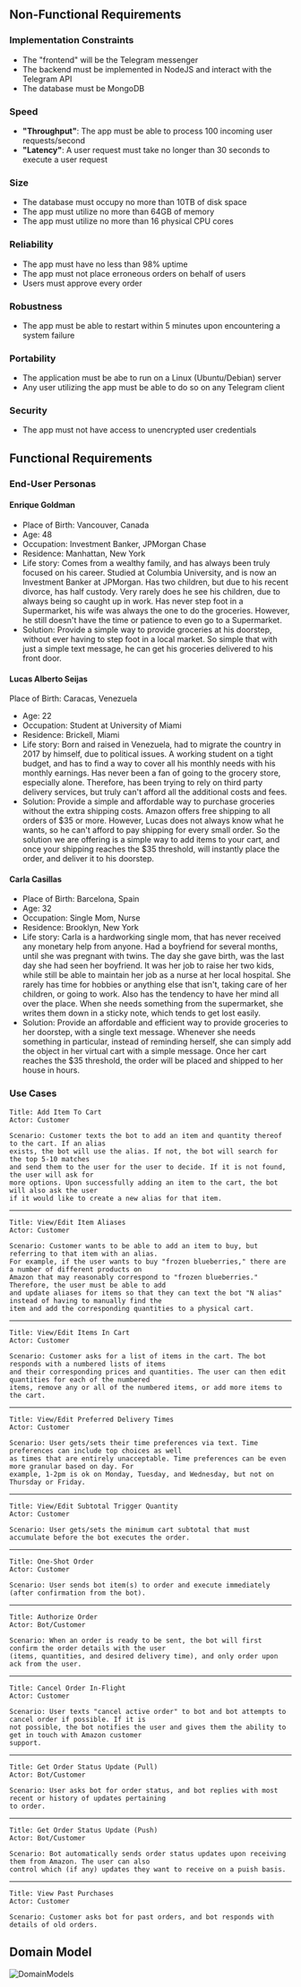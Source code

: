 ## Non-Functional Requirements

### Implementation Constraints
 - The "frontend" will be the Telegram messenger
 - The backend must be implemented in NodeJS and interact with the Telegram API
 - The database must be MongoDB

### Speed 
 - **"Throughput"**: The app must be able to process 100 incoming user requests/second
 - **"Latency"**: A user request must take no longer than 30 seconds to execute a user request
 
### Size 
 - The database must occupy no more than 10TB of disk space
 - The app must utilize no more than 64GB of memory
 - The app must utilize no more than 16 physical CPU cores

### Reliability 
 - The app must have no less than 98% uptime
 - The app must not place erroneous orders on behalf of users
 - Users must approve every order
 
### Robustness
 - The app must be able to restart within 5 minutes upon encountering a system failure

### Portability
 - The application must be abe to run on a Linux (Ubuntu/Debian) server
 - Any user utilizing the app must be able to do so on any Telegram client

### Security
 - The app must not have access to unencrypted user credentials

## Functional Requirements

### End-User Personas

#### Enrique Goldman
- Place of Birth: Vancouver, Canada
- Age: 48
- Occupation: Investment Banker, JPMorgan Chase
- Residence: Manhattan, New York
- Life story: Comes from a wealthy family, and has always been truly focused on his career. Studied at Columbia University, and is now an Investment Banker at JPMorgan. Has two children, but due to his recent divorce, has half custody. Very rarely does he see his children, due to always being so caught up in work. Has never step foot in a Supermarket, his wife was always the one to do the groceries. However, he still doesn't have the time or patience to even go to a Supermarket.
- Solution: Provide a simple way to provide groceries at his doorstep, without ever having to step foot in a local market. So simple that with just a simple text message, he can get his groceries delivered to his front door. 

#### Lucas Alberto Seijas
Place of Birth: Caracas, Venezuela
- Age: 22
- Occupation: Student at University of Miami
- Residence: Brickell, Miami
- Life story: Born and raised in Venezuela, had to migrate the country in 2017 by himself, due to political issues. A working student on a tight budget, and has to find a way to cover all his monthly needs with his monthly earnings. Has never been a fan of going to the grocery store, especially alone. Therefore, has been trying to rely on third party delivery services, but truly can't afford all the additional costs and fees. 
- Solution: Provide a simple and affordable way to purchase groceries without the extra shipping costs. Amazon offers free shipping to all orders of $35 or more. However, Lucas does not always know what he wants, so he can't afford to pay shipping for every small order. So the solution we are offering is a simple way to add items to your cart, and once your shipping reaches the $35 threshold, will instantly place the order, and deliver it to his doorstep. 

#### Carla Casillas
- Place of Birth: Barcelona, Spain
- Age: 32
- Occupation: Single Mom, Nurse
- Residence: Brooklyn, New York
- Life story: Carla is a hardworking single mom, that has never received any monetary help from anyone. Had a boyfriend for several months, until she was pregnant with twins. The day she gave birth, was the last day she had seen her boyfriend. It was her job to raise her two kids, while still be able to maintain her job as a nurse at her local hospital. She rarely has time for hobbies or anything else that isn't, taking care of her children, or going to work. Also has the tendency to have her mind all over the place. When she needs something from the supermarket, she writes them down in a sticky note, which tends to get lost easily.
- Solution: Provide an affordable and efficient way to provide groceries to her doorstep, with a single text message. Whenever she needs something in particular, instead of reminding herself, she can simply add the object in her virtual cart with a simple message. Once her cart reaches the $35 threshold, the order will be placed and shipped to her house in hours. 


### Use Cases

```
Title: Add Item To Cart
Actor: Customer
	
Scenario: Customer texts the bot to add an item and quantity thereof to the cart. If an alias
exists, the bot will use the alias. If not, the bot will search for the top 5-10 matches
and send them to the user for the user to decide. If it is not found, the user will ask for
more options. Upon successfully adding an item to the cart, the bot will also ask the user
if it would like to create a new alias for that item.
```

***

```
Title: View/Edit Item Aliases
Actor: Customer

Scenario: Customer wants to be able to add an item to buy, but referring to that item with an alias. 
For example, if the user wants to buy "frozen blueberries," there are a number of different products on 
Amazon that may reasonably correspond to "frozen blueberries." Therefore, the user must be able to add 
and update aliases for items so that they can text the bot "N alias" instead of having to manually find the 
item and add the corresponding quantities to a physical cart.
```

***

```
Title: View/Edit Items In Cart
Actor: Customer

Scenario: Customer asks for a list of items in the cart. The bot responds with a numbered lists of items 
and their corresponding prices and quantities. The user can then edit quantities for each of the numbered 
items, remove any or all of the numbered items, or add more items to the cart.
```

***

```
Title: View/Edit Preferred Delivery Times
Actor: Customer

Scenario: User gets/sets their time preferences via text. Time preferences can include top choices as well 
as times that are entirely unacceptable. Time preferences can be even more granular based on day. For 
example, 1-2pm is ok on Monday, Tuesday, and Wednesday, but not on Thursday or Friday.
```

***

```
Title: View/Edit Subtotal Trigger Quantity
Actor: Customer

Scenario: User gets/sets the minimum cart subtotal that must accumulate before the bot executes the order.
```

***

```
Title: One-Shot Order
Actor: Customer

Scenario: User sends bot item(s) to order and execute immediately (after confirmation from the bot).
```

***

```
Title: Authorize Order
Actor: Bot/Customer

Scenario: When an order is ready to be sent, the bot will first confirm the order details with the user 
(items, quantities, and desired delivery time), and only order upon ack from the user.
```

***

```
Title: Cancel Order In-Flight
Actor: Customer

Scenario: User texts "cancel active order" to bot and bot attempts to cancel order if possible. If it is 
not possible, the bot notifies the user and gives them the ability to get in touch with Amazon customer 
support.
```

***

```
Title: Get Order Status Update (Pull)
Actor: Bot/Customer

Scenario: User asks bot for order status, and bot replies with most recent or history of updates pertaining 
to order.
```

***

```
Title: Get Order Status Update (Push)
Actor: Bot/Customer

Scenario: Bot automatically sends order status updates upon receiving them from Amazon. The user can also 
control which (if any) updates they want to receive on a puish basis.
```

***

```
Title: View Past Purchases
Actor: Customer

Scenario: Customer asks bot for past orders, and bot responds with details of old orders.
```


## Domain Model

![DomainModels](https://user-images.githubusercontent.com/43123370/66007821-deb79c80-e481-11e9-8f05-e5ff2475fe32.png)
